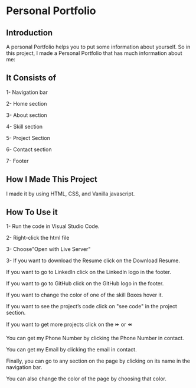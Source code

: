 # Personal Portfolio
## Introduction
A personal Portfolio helps you to put some information about yourself. So in this project, I made a Personal Portfolio that has much information about me:
## It Consists of 
1- Navigation bar

2- Home section

3- About section

4- Skill section

5- Project Section

6- Contact section

7- Footer
## How I Made This Project
I made it by using HTML, CSS, and Vanilla javascript.
## How To Use it
1- Run the code in Visual Studio Code.

2- Right-click the html file

3- Choose"Open with Live Server"

3-
If you want to download the Resume click on the Download Resume.

If you want to go to LinkedIn click on the LinkedIn logo in the footer.

If you want to go to GitHub click on the GitHub logo in the footer.

If you want to change the color of one of the skill Boxes hover it.

If you want to see the project’s code click on "see code" in the project section.

If you want to get more projects click on the ⏩ or ⏪ 

You can get my Phone Number by clicking the  Phone Number in contact.

You can get my Email by clicking the email in contact.

Finally, you can go to any section on the page by clicking on its name in the navigation bar.

You can also change the color of the page by choosing that color.
